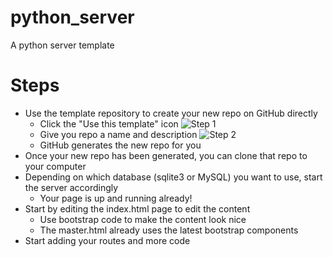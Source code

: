 # python_server
 A python server template

# Steps
* Use the template repository to create your new repo on GitHub directly
   * Click the "Use this template" icon
   ![Step 1](/docs/img/step1.png)
   * Give you repo a name and description
   ![Step 2](/docs/img/step2.png)
   * GitHub generates the new repo for you
* Once your new repo has been generated, you can clone that repo to your computer
* Depending on which database (sqlite3 or MySQL) you want to use, start the server accordingly
   * Your page is up and running already!
* Start by editing the index.html page to edit the content
   * Use bootstrap code to make the content look nice
   * The master.html already uses the latest bootstrap components
* Start adding your routes and more code
